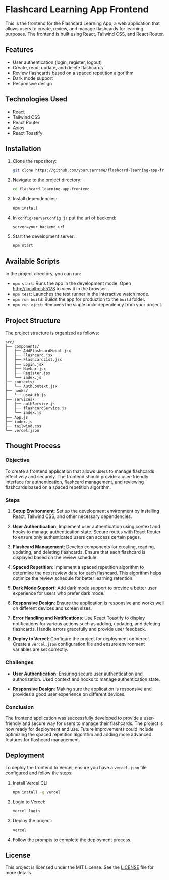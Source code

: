 
# Flashcard Learning App Frontend

This is the frontend for the Flashcard Learning App, a web application that allows users to create, review, and manage flashcards for learning purposes. The frontend is built using React, Tailwind CSS, and React Router.

## Features

- User authentication (login, register, logout)
- Create, read, update, and delete flashcards
- Review flashcards based on a spaced repetition algorithm
- Dark mode support
- Responsive design

## Technologies Used

- React
- Tailwind CSS
- React Router
- Axios
- React Toastify

## Installation

1. Clone the repository:
   ```bash
   git clone https://github.com/yourusername/flashcard-learning-app-frontend.git
   ```

2. Navigate to the project directory:
   ```bash
   cd flashcard-learning-app-frontend
   ```

3. Install dependencies:
   ```bash
   npm install
   ```

4. In `config/serverConfig.js` put the url of backend:
   ```
   server=your_backend_url
   ```

5. Start the development server:
   ```bash
   npm start
   ```

## Available Scripts

In the project directory, you can run:

- `npm start`: Runs the app in the development mode. Open [http://localhost:5173](http://localhost:5173) to view it in the browser.
- `npm test`: Launches the test runner in the interactive watch mode.
- `npm run build`: Builds the app for production to the `build` folder.
- `npm run eject`: Removes the single build dependency from your project.

## Project Structure

The project structure is organized as follows:

```
src/
├── components/
│   ├── AddFlashcardModal.jsx
│   ├── Flashcard.jsx
│   ├── FlashcardList.jsx
│   ├── Login.jsx
│   ├── Navbar.jsx
│   ├── Register.jsx
│   └── index.js
├── contexts/
│   └── AuthContext.jsx
├── hooks/
│   └── useAuth.js
├── services/
│   ├── authService.js
│   ├── flashcardService.js
│   └── index.js
├── App.js
├── index.js
├── tailwind.css
└── vercel.json
```

## Thought Process

### Objective
To create a frontend application that allows users to manage flashcards effectively and securely. The frontend should provide a user-friendly interface for authentication, flashcard management, and reviewing flashcards based on a spaced repetition algorithm.

### Steps

1. **Setup Environment**: Set up the development environment by installing React, Tailwind CSS, and other necessary dependencies.

2. **User Authentication**: Implement user authentication using context and hooks to manage authentication state. Secure routes with React Router to ensure only authenticated users can access certain pages.

3. **Flashcard Management**: Develop components for creating, reading, updating, and deleting flashcards. Ensure that each flashcard is displayed based on the review schedule.

4. **Spaced Repetition**: Implement a spaced repetition algorithm to determine the next review date for each flashcard. This algorithm helps optimize the review schedule for better learning retention.

5. **Dark Mode Support**: Add dark mode support to provide a better user experience for users who prefer dark mode.

6. **Responsive Design**: Ensure the application is responsive and works well on different devices and screen sizes.

7. **Error Handling and Notifications**: Use React Toastify to display notifications for various actions such as adding, updating, and deleting flashcards. Handle errors gracefully and provide user feedback.

8. **Deploy to Vercel**: Configure the project for deployment on Vercel. Create a `vercel.json` configuration file and ensure environment variables are set correctly.

### Challenges

- **User Authentication**: Ensuring secure user authentication and authorization. Used context and hooks to manage authentication state.

- **Responsive Design**: Making sure the application is responsive and provides a good user experience on different devices.

### Conclusion

The frontend application was successfully developed to provide a user-friendly and secure way for users to manage their flashcards. The project is now ready for deployment and use. Future improvements could include optimizing the spaced repetition algorithm and adding more advanced features for flashcard management.

## Deployment

To deploy the frontend to Vercel, ensure you have a `vercel.json` file configured and follow the steps:

1. Install Vercel CLI:
   ```bash
   npm install -g vercel
   ```

2. Login to Vercel:
   ```bash
   vercel login
   ```

3. Deploy the project:
   ```bash
   vercel
   ```

4. Follow the prompts to complete the deployment process.

## License

This project is licensed under the MIT License. See the [LICENSE](LICENSE) file for more details.
